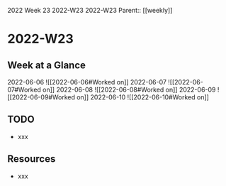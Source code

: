 2022 Week 23
2022-W23 2022-W23
Parent:: [[weekly]]

# 2022-W23

## Week at a Glance

2022-06-06
![[2022-06-06#Worked on]]
2022-06-07
![[2022-06-07#Worked on]]
2022-06-08
![[2022-06-08#Worked on]]
2022-06-09
![[2022-06-09#Worked on]]
2022-06-10
![[2022-06-10#Worked on]]

## TODO

- xxx

## Resources

- xxx


